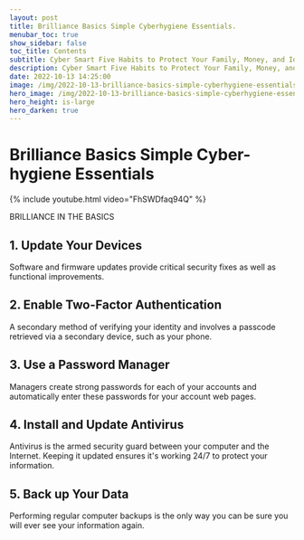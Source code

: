 ```yaml
---
layout: post
title: Brilliance Basics Simple Cyberhygiene Essentials.
menubar_toc: true
show_sidebar: false
toc_title: Contents
subtitle: Cyber Smart Five Habits to Protect Your Family, Money, and Identity from Cyber Criminals.
description: Cyber Smart Five Habits to Protect Your Family, Money, and Identity from Cyber Criminals.
date: 2022-10-13 14:25:00
image: /img/2022-10-13-brilliance-basics-simple-cyberhygiene-essentials-530-1200x800.jpg
hero_image: /img/2022-10-13-brilliance-basics-simple-cyberhygiene-essentials-305-800x600.jpg
hero_height: is-large
hero_darken: true
---
```


# Brilliance Basics Simple Cyber-hygiene Essentials

{% include youtube.html video="FhSWDfaq94Q" %}

BRILLIANCE IN THE BASICS
## 1. Update Your Devices
Software and firmware updates provide critical security fixes
as well as functional improvements.

## 2. Enable Two-Factor Authentication
A secondary method of verifying your identity and involves a
passcode retrieved via a secondary device, such as your phone.

## 3. Use a Password Manager
Managers create strong passwords for each of your accounts and
automatically enter these passwords for your account web pages.

## 4. Install and Update Antivirus
Antivirus is the armed security guard between your computer
and the Internet. Keeping it updated ensures it's working 24/7
to protect your information.

## 5. Back up Your Data
Performing regular computer backups is the only way you can
be sure you will ever see your information again.




